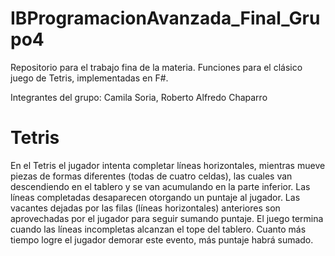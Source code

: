 # IBProgramacionAvanzada_Final_Grupo4
Repositorio para el trabajo fina de la materia. 
Funciones para el clásico juego de Tetris, implementadas en F#.

Integrantes del grupo: Camila Soria, Roberto Alfredo Chaparro


# Tetris

En el Tetris el jugador intenta completar líneas horizontales, mientras mueve piezas de formas diferentes (todas de cuatro celdas), las cuales van descendiendo en el tablero y se van acumulando en la parte inferior. 
Las líneas completadas desaparecen otorgando un puntaje al jugador. Las vacantes dejadas por las filas (líneas horizontales) anteriores son aprovechadas por el jugador para seguir sumando puntaje. 
El juego termina cuando las líneas incompletas alcanzan el tope del tablero. Cuanto más tiempo logre el jugador demorar este evento, más puntaje habrá sumado.  


